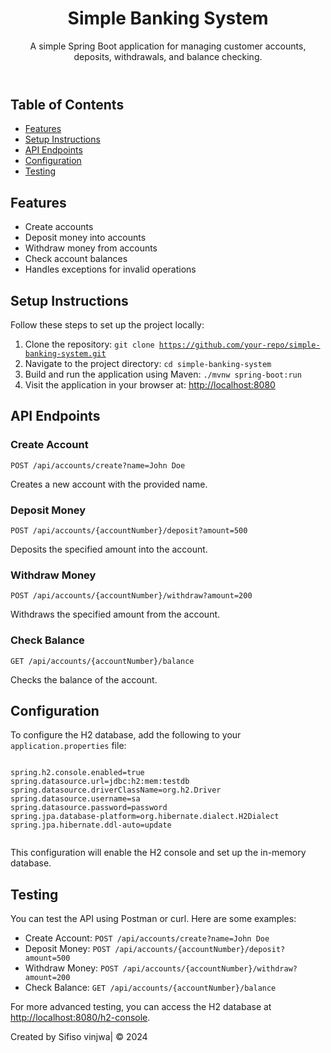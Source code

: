 <!DOCTYPE html>
<html lang="en">
<head>
    <meta charset="UTF-8">
    <meta name="viewport" content="width=device-width, initial-scale=1.0">
  
</head>
<body>
    <header>
        <h1>Simple Banking System</h1>
        <p>A simple Spring Boot application for managing customer accounts, deposits, withdrawals, and balance checking.</p>
    </header>

  <section>
        <h2>Table of Contents</h2>
        <ul>
            <li><a href="#features">Features</a></li>
            <li><a href="#setup">Setup Instructions</a></li>
            <li><a href="#api">API Endpoints</a></li>
            <li><a href="#configuration">Configuration</a></li>
            <li><a href="#testing">Testing</a></li>
        </ul>
    </section>

   <section id="features">
        <h2>Features</h2>
        <ul>
            <li>Create accounts</li>
            <li>Deposit money into accounts</li>
            <li>Withdraw money from accounts</li>
            <li>Check account balances</li>
            <li>Handles exceptions for invalid operations</li>
        </ul>
    </section>

  <section id="setup">
        <h2>Setup Instructions</h2>
        <p>Follow these steps to set up the project locally:</p>
        <ol>
            <li>Clone the repository: <code>git clone <a href="https://github.com/chisa-sifiso/simple-banking-system.git">https://github.com/your-repo/simple-banking-system.git</a></code></li>
            <li>Navigate to the project directory: <code>cd simple-banking-system</code></li>
            <li>Build and run the application using Maven: <code>./mvnw spring-boot:run</code></li>
            <li>Visit the application in your browser at: <a href="http://localhost:8080">http://localhost:8080</a></li>
        </ol>
    </section>

   <section id="api">
        <h2>API Endpoints</h2>
        <h3>Create Account</h3>
        <pre><code>POST /api/accounts/create?name=John Doe</code></pre>
        <p>Creates a new account with the provided name.</p>

  <h3>Deposit Money</h3>
        <pre><code>POST /api/accounts/{accountNumber}/deposit?amount=500</code></pre>
        <p>Deposits the specified amount into the account.</p>

  <h3>Withdraw Money</h3>
        <pre><code>POST /api/accounts/{accountNumber}/withdraw?amount=200</code></pre>
        <p>Withdraws the specified amount from the account.</p>
    <h3>Check Balance</h3>
        <pre><code>GET /api/accounts/{accountNumber}/balance</code></pre>
        <p>Checks the balance of the account.</p>
    </section>

  <section id="configuration">
        <h2>Configuration</h2>
        <p>To configure the H2 database, add the following to your <code>application.properties</code> file:</p>
        <pre><code>
spring.h2.console.enabled=true
spring.datasource.url=jdbc:h2:mem:testdb
spring.datasource.driverClassName=org.h2.Driver
spring.datasource.username=sa
spring.datasource.password=password
spring.jpa.database-platform=org.hibernate.dialect.H2Dialect
spring.jpa.hibernate.ddl-auto=update
        </code></pre>
        <p>This configuration will enable the H2 console and set up the in-memory database.</p>
    </section>

  <section id="testing">
        <h2>Testing</h2>
        <p>You can test the API using Postman or curl. Here are some examples:</p>
        <ul>
            <li>Create Account: <code>POST /api/accounts/create?name=John Doe</code></li>
            <li>Deposit Money: <code>POST /api/accounts/{accountNumber}/deposit?amount=500</code></li>
            <li>Withdraw Money: <code>POST /api/accounts/{accountNumber}/withdraw?amount=200</code></li>
            <li>Check Balance: <code>GET /api/accounts/{accountNumber}/balance</code></li>
        </ul>
        <p>For more advanced testing, you can access the H2 database at <a href="http://localhost:8080/h2-console">http://localhost:8080/h2-console</a>.</p>
    </section>
    <footer>
        <p>Created by  Sifiso vinjwa| &copy; 2024</p>
    </footer>
</body>
</html>
